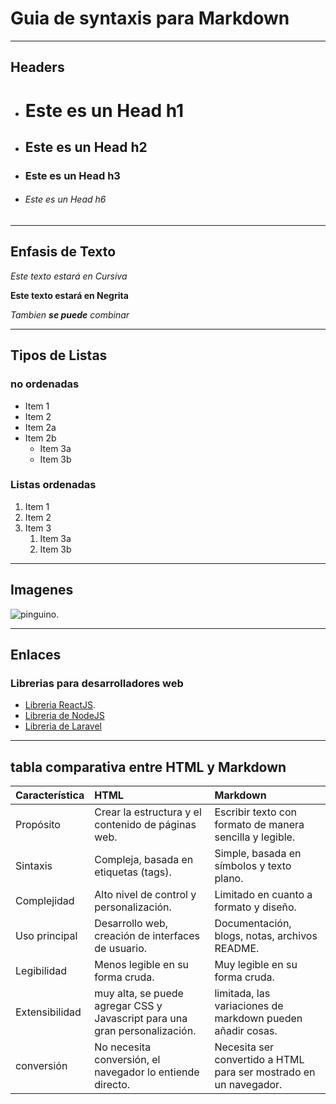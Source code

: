 # Guia de syntaxis para Markdown
---
## Headers
* # Este es un Head h1
* ## Este es un Head h2
* ### Este es un Head h3
* ###### Este es un Head h6
---
## Enfasis de Texto

*Este texto estará en Cursiva*  

**Este texto estará en Negrita**  

*Tambien **se puede** combinar*

---
## Tipos de Listas

### no ordenadas

* Item 1
* Item 2
* Item 2a
* Item 2b
    * Item 3a
    * Item 3b

### Listas ordenadas

1. Item 1
2. Item 2
3. Item 3
    1. Item 3a
    2. Item 3b

---
## Imagenes

![pinguino.](https://i.pinimg.com/originals/e8/28/ae/e828ae616854b9266954c2655f650bf2.gif "pinguino bailando")

---
## Enlaces
### Librerias para desarrolladores web
* [Libreria ReactJS](https://es.react.dev/).
* [Libreria de NodeJS](https://nodejs.org/docs/latest/api/)
* [Libreria de Laravel](https://laravel.com/docs/12.x)

---
## tabla comparativa entre HTML y Markdown

| Característica | HTML | Markdown |
| :---------------- | :--------------------------------------- | :------------------------------------------------------------------- |
| Propósito | Crear la estructura y el contenido de páginas web. | Escribir texto con formato de manera sencilla y legible. |
| Sintaxis | Compleja, basada en etiquetas (tags). | Simple, basada en símbolos y texto plano. |
| Complejidad | Alto nivel de control y personalización. | Limitado en cuanto a formato y diseño. |
| Uso principal | Desarrollo web, creación de interfaces de usuario. | Documentación, blogs, notas, archivos README. |
| Legibilidad | Menos legible en su forma cruda. | Muy legible en su forma cruda. |
| Extensibilidad | muy alta, se puede agregar CSS y Javascript para una gran personalización. | limitada, las variaciones de markdown pueden añadir cosas. |
| conversión | No necesita conversión, el navegador lo entiende directo. | Necesita ser convertido a HTML para ser mostrado en un navegador. |
